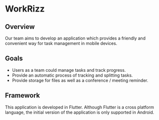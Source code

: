 # WorkRizz
## Overview
Our team aims to develop an application which provides a friendly and convenient way for task management in mobile devices.
## Goals
- Users as a team could manage tasks and track progress.
- Provide an automatic process of tracking and splitting tasks.
- Provide storage for files as well as a conference / meeting reminder.
## Framework
This application is developed in Flutter. Although Flutter is a cross platform language, the initial version of the application is only supported in Android.
